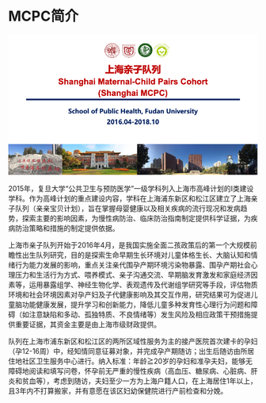 # MCPC简介
![](image\1.bmp)

2015年，复旦大学“公共卫生与预防医学”一级学科列入上海市高峰计划的I类建设学科。作为高峰计划的重点建设内容，学科在上海浦东新区和松江区建立了上海亲子队列（亲亲宝贝计划），旨在掌握母婴健康以及相关疾病的流行现况和发病趋势，探索主要的影响因素，为慢性病防治、临床防治指南制定提供科学证据，为疾病防治策略和措施的制定提供依据。

上海市亲子队列开始于2016年4月，是我国实施全面二孩政策后的第一个大规模前瞻性出生队列研究，目的是探索生命早期生长环境对儿童体格生长、大脑认知和情绪行为能力发展的影响，重点关注亲代围孕产期环境污染物暴露、围孕产期社会心理压力和生活行为方式、喂养模式、亲子沟通交流、早期脑发育激发和家庭经济因素等，运用暴露组学、神经生物化学、表观遗传及代谢组学研究等手段，评估物质环境和社会环境因素对孕产妇及子代健康影响及其交互作用，研究结果可为促进儿童脑功能健康发展，提升学习和创新能力，降低儿童多种发育性心理行为问题和障碍（如注意缺陷和多动、孤独特质、不良情绪等）发生风险及相应政策干预措施提供重要证据，其资金主要是由上海市级财政提供。

队列在上海市浦东新区和松江区的两所区域性服务为主的接产医院首次建卡的孕妇（孕12-16周）中，经知情同意征募对象，并完成孕产期随访；出生后随访由所居住地社区卫生服务中心进行。纳入标准：年龄≧20岁的孕妇和准孕夫妇，能够无障碍地阅读和填写问卷，怀孕前无严重的慢性疾病（高血压、糖尿病、心脏病、肝炎和贫血等），考虑到随访，夫妇至少一方为上海户籍人口，在上海居住1年以上，且3年内不打算搬家，并有意愿在该区妇幼保健院进行产前检查和分娩。

